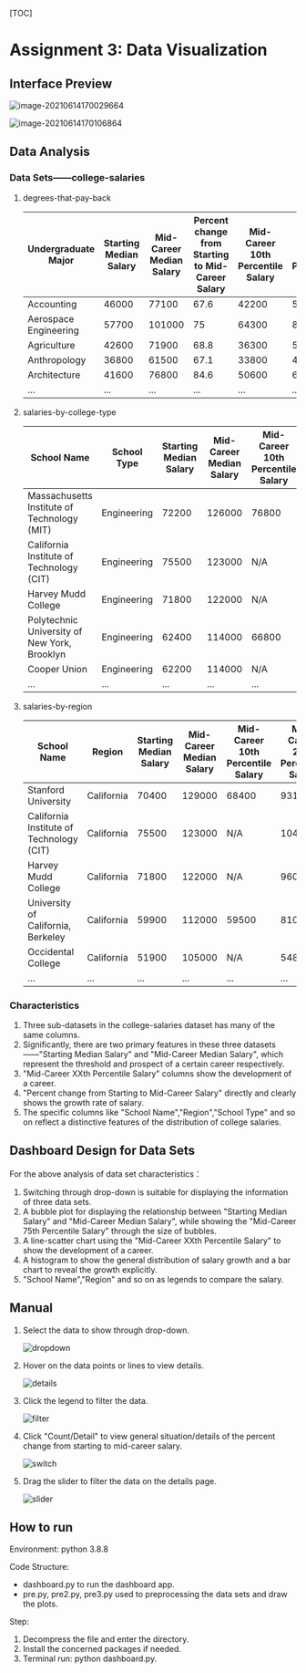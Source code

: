 [TOC]

# Assignment 3: Data Visualization

## Interface Preview

![image-20210614170029664](report.assets/image-20210614170029664.png)

![image-20210614170106864](report.assets/image-20210614170106864.png)



## Data Analysis

### Data Sets——college-salaries

1. degrees-that-pay-back

   | Undergraduate Major   | Starting Median Salary | Mid-Career Median Salary | Percent change from Starting to Mid-Career  Salary | Mid-Career 10th Percentile Salary | Mid-Career 25th Percentile Salary | Mid-Career 75th Percentile Salary | Mid-Career 90th Percentile Salary |
   | --------------------- | ---------------------- | ------------------------ | -------------------------------------------------- | --------------------------------- | --------------------------------- | --------------------------------- | --------------------------------- |
   | Accounting            | 46000                  | 77100                    | 67.6                                               | 42200                             | 56100                             | 108000                            | 152000                            |
   | Aerospace Engineering | 57700                  | 101000                   | 75                                                 | 64300                             | 82100                             | 127000                            | 161000                            |
   | Agriculture           | 42600                  | 71900                    | 68.8                                               | 36300                             | 52100                             | 96300                             | 150000                            |
   | Anthropology          | 36800                  | 61500                    | 67.1                                               | 33800                             | 45500                             | 89300                             | 138000                            |
   | Architecture          | 41600                  | 76800                    | 84.6                                               | 50600                             | 62200                             | 97000                             | 136000                            |
   | ...                   | ...                    | ...                      | ...                                                | ...                               | ...                               | ...                               | ...                               |

2. salaries-by-college-type

   | School Name                                   | School Type | Starting Median Salary | Mid-Career Median Salary | Mid-Career 10th Percentile Salary | Mid-Career 25th Percentile Salary | Mid-Career 75th Percentile Salary | Mid-Career 90th Percentile Salary |
   | --------------------------------------------- | ----------- | ---------------------- | ------------------------ | --------------------------------- | --------------------------------- | --------------------------------- | --------------------------------- |
   | Massachusetts Institute of Technology  (MIT)  | Engineering | 72200                  | 126000                   | 76800                             | 99200                             | 168000                            | 220000                            |
   | California Institute of Technology (CIT)      | Engineering | 75500                  | 123000                   | N/A                               | 104000                            | 161000                            | N/A                               |
   | Harvey Mudd College                           | Engineering | 71800                  | 122000                   | N/A                               | 96000                             | 180000                            | N/A                               |
   | Polytechnic University of New York,  Brooklyn | Engineering | 62400                  | 114000                   | 66800                             | 94300                             | 143000                            | 190000                            |
   | Cooper Union                                  | Engineering | 62200                  | 114000                   | N/A                               | 80200                             | 142000                            | N/A                               |
   | ...                                           | ...         | ...                    | ...                      | ...                               | ...                               | ...                               | ...                               |

3. salaries-by-region

   | School Name                              | Region     | Starting Median Salary | Mid-Career Median Salary | Mid-Career 10th Percentile Salary | Mid-Career 25th Percentile Salary | Mid-Career 75th Percentile Salary | Mid-Career 90th Percentile Salary |
   | ---------------------------------------- | ---------- | ---------------------- | ------------------------ | --------------------------------- | --------------------------------- | --------------------------------- | --------------------------------- |
   | Stanford University                      | California | 70400                  | 129000                   | 68400                             | 93100                             | 184000                            | 257000                            |
   | California Institute of Technology (CIT) | California | 75500                  | 123000                   | N/A                               | 104000                            | 161000                            | N/A                               |
   | Harvey Mudd College                      | California | 71800                  | 122000                   | N/A                               | 96000                             | 180000                            | N/A                               |
   | University of California, Berkeley       | California | 59900                  | 112000                   | 59500                             | 81000                             | 149000                            | 201000                            |
   | Occidental College                       | California | 51900                  | 105000                   | N/A                               | 54800                             | 157000                            | N/A                               |
   | ...                                      | ...        | ...                    | ...                      | ...                               | ...                               | ...                               | ...                               |

### Characteristics

1. Three sub-datasets in the college-salaries dataset has many of the same columns.
2. Significantly, there are two primary features in these three datasets——"Starting Median Salary" and "Mid-Career Median Salary", which represent the threshold and prospect of a certain career respectively.
3. "Mid-Career XXth Percentile Salary" columns show the development of a career.
4. "Percent change from Starting to Mid-Career  Salary" directly and clearly shows the growth rate of salary.
5. The specific columns like "School Name","Region","School Type" and so on reflect a distinctive features of the distribution of college salaries. 

## Dashboard Design for Data Sets

For the above analysis of data set characteristics：

1.  Switching through drop-down is suitable for displaying the information of three data sets.
2. A bubble plot for displaying the relationship between "Starting Median Salary" and "Mid-Career Median Salary", while showing the "Mid-Career 75th Percentile Salary" through the size of bubbles.
3. A line-scatter chart using the "Mid-Career XXth Percentile Salary" to show the development of a career.
4. A histogram to show the general distribution of salary growth and a bar chart to reveal the growth explicitly.
5. "School Name","Region" and so on as legends to compare the salary.

## Manual

1. Select the data to show through drop-down.

   ![dropdown](report.assets/dropdown.gif)

2. Hover on the data points or lines to view details.

   ![details](report.assets/details.gif)

3. Click the legend to filter the data.

   ![filter](report.assets/filter.gif)

4. Click "Count/Detail" to view general situation/details of the percent change from starting to mid-career salary.

   ![switch](report.assets/switch.gif)

5. Drag the slider to filter the data on the details page.

   ![slider](report.assets/slider.gif)






## How to run

Environment: python 3.8.8

Code Structure:

- dashboard.py to run the dashboard app.
- pre.py, pre2.py, pre3.py used to preprocessing the data sets and draw the plots.

Step:

1. Decompress the file and enter the directory.
2. Install the concerned packages if needed.
4. Terminal run: python dashboard.py.